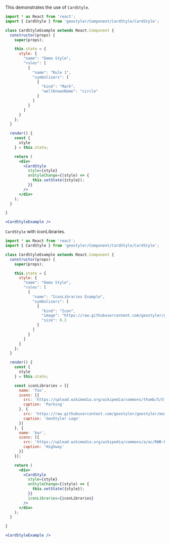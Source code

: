 <!--
 * Released under the BSD 2-Clause License
 *
 * Copyright © 2018-present, terrestris GmbH & Co. KG and GeoStyler contributors
 * All rights reserved.
 *
 * Redistribution and use in source and binary forms, with or without
 * modification, are permitted provided that the following conditions are met:
 *
 * * Redistributions of source code must retain the above copyright notice,
 *   this list of conditions and the following disclaimer.
 *
 * * Redistributions in binary form must reproduce the above copyright notice,
 *   this list of conditions and the following disclaimer in the documentation
 *   and/or other materials provided with the distribution.
 *
 * THIS SOFTWARE IS PROVIDED BY THE COPYRIGHT HOLDERS AND CONTRIBUTORS "AS IS"
 * AND ANY EXPRESS OR IMPLIED WARRANTIES, INCLUDING, BUT NOT LIMITED TO, THE
 * IMPLIED WARRANTIES OF MERCHANTABILITY AND FITNESS FOR A PARTICULAR PURPOSE
 * ARE DISCLAIMED. IN NO EVENT SHALL THE COPYRIGHT HOLDER OR CONTRIBUTORS BE
 * LIABLE FOR ANY DIRECT, INDIRECT, INCIDENTAL, SPECIAL, EXEMPLARY, OR
 * CONSEQUENTIAL DAMAGES (INCLUDING, BUT NOT LIMITED TO, PROCUREMENT OF
 * SUBSTITUTE GOODS OR SERVICES; LOSS OF USE, DATA, OR PROFITS; OR BUSINESS
 * INTERRUPTION) HOWEVER CAUSED AND ON ANY THEORY OF LIABILITY, WHETHER IN
 * CONTRACT, STRICT LIABILITY, OR TORT (INCLUDING NEGLIGENCE OR OTHERWISE)
 * ARISING IN ANY WAY OUT OF THE USE OF THIS SOFTWARE, EVEN IF ADVISED OF THE
 * POSSIBILITY OF SUCH DAMAGE.
 *
-->

This demonstrates the use of `CardStyle`.

```jsx
import * as React from 'react';
import { CardStyle } from 'geostyler/Component/CardStyle/CardStyle';

class CardStyleExample extends React.Component {
  constructor(props) {
    super(props);

    this.state = {
      style: {
        "name": "Demo Style",
        "rules": [
          {
            "name": "Rule 1",
            "symbolizers": [
              {
                "kind": "Mark",
                "wellKnownName": "circle"
              }
            ]
          }
        ]
      }
    };
  }

  render() {
    const {
      style
    } = this.state;

    return (
      <div>
        <CardStyle
          style={style}
          onStyleChange={(style) => {
            this.setState({style});
          }}
        />
      </div>
    );
  }

}

<CardStyleExample />
```

`CardStyle` with iconLibraries.

```jsx
import * as React from 'react';
import { CardStyle } from 'geostyler/Component/CardStyle/CardStyle';

class CardStyleExample extends React.Component {
  constructor(props) {
    super(props);

    this.state = {
      style: {
        "name": "Demo Style",
        "rules": [
          {
            "name": "IconLibraries Example",
            "symbolizers": [
              {
                "kind": "Icon",
                "image": "https://raw.githubusercontent.com/geostyler/geostyler/master/public/logo.svg",
                "size": 0.2
              }
            ]
          }
        ]
      }
    };
  }

  render() {
    const {
      style
    } = this.state;

    const iconLibraries = [{
      name: 'foo',
      icons: [{
        src: 'https://upload.wikimedia.org/wikipedia/commons/thumb/5/5f/Parking_icon.svg/128px-Parking_icon.svg.png',
        caption: 'Parking'
      }, {
        src: 'https://raw.githubusercontent.com/geostyler/geostyler/master/public/logo.svg',
        caption: 'GeoStyler Logo'
      }]
    }, {
      name: 'bar',
      icons: [{
        src: 'https://upload.wikimedia.org/wikipedia/commons/a/ac/RWB-RWBA_Autobahn.svg',
        caption: 'Highway'
      }]
    }];

    return (
      <div>
        <CardStyle
          style={style}
          onStyleChange={(style) => {
            this.setState({style});
          }}
          iconLibraries={iconLibraries}
        />
      </div>
    );
  }

}

<CardStyleExample />
```
